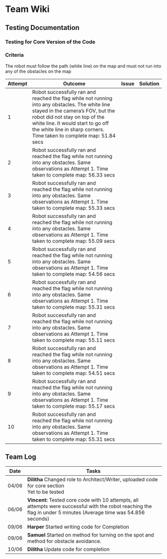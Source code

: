 # Team Wiki
## Testing Documentation
### Testing for Core Version of the Code
### Criteria
The robot must follow the path (white line) on the map and must not run into any of the obstacles on the map

|Attempt|Outcome|Issue|Solution|
|---|---|---|---|
|1|Robot successfully ran and reached the flag while not running into any obstacles. The white line stayed in the camera’s FOV, but the robot did not stay on top of the white line. It would start to go off the white line in sharp corners. Time taken to complete map: 51.84 secs|||
|2|Robot successfully ran and reached the flag while not running into any obstacles. Same observations as Attempt 1. Time taken to complete map: 56.33 secs|||
|3|Robot successfully ran and reached the flag while not running into any obstacles. Same observations as Attempt 1. Time taken to complete map: 55.33 secs|||
|4|Robot successfully ran and reached the flag while not running into any obstacles. Same observations as Attempt 1. Time taken to complete map: 55.09 secs|||
|5|Robot successfully ran and reached the flag while not running into any obstacles. Same observations as Attempt 1. Time taken to complete map: 54.56 secs|||
|6|Robot successfully ran and reached the flag while not running into any obstacles. Same observations as Attempt 1. Time taken to complete map: 55.31 secs|||
|7|Robot successfully ran and reached the flag while not running into any obstacles. Same observations as Attempt 1. Time taken to complete map: 55.11 secs|||
|8|Robot successfully ran and reached the flag while not running into any obstacles. Same observations as Attempt 1. Time taken to complete map: 54.51 secs|||
|9|Robot successfully ran and reached the flag while not running into any obstacles. Same observations as Attempt 1. Time taken to complete map: 55.17 secs|||
|10|Robot successfully ran and reached the flag while not running into any obstacles. Same observations as Attempt 1. Time taken to complete map: 55.31 secs|||

## Team Log
|Date|Tasks|
|---|---|
|04/06|**Dilitha** Changed role to Architect/Writer, uploaded code for core section<br>Yet to be tested|
|06/06|**Vincent:** Tested core code with 10 attempts, all attempts were successful with the robot reaching the flag in under 5 minutes (Average time was 54.856 seconds)|
|09/06|**Harper** Started writing code for Completion
|09/06|**Samuel** Started on method for turning on the spot and method for obstacle avoidance.
|10/06|**Dilitha** Update code for completion|

